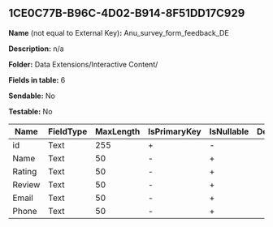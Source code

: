 ## 1CE0C77B-B96C-4D02-B914-8F51DD17C929

**Name** (not equal to External Key)**:** Anu_survey_form_feedback_DE

**Description:** n/a

**Folder:** Data Extensions/Interactive Content/

**Fields in table:** 6

**Sendable:** No

**Testable:** No

| Name | FieldType | MaxLength | IsPrimaryKey | IsNullable | DefaultValue |
| --- | --- | --- | --- | --- | --- |
| id | Text | 255 | + | - |  |
| Name | Text | 50 | - | + |  |
| Rating | Text | 50 | - | + |  |
| Review | Text | 50 | - | + |  |
| Email | Text | 50 | - | + |  |
| Phone | Text | 50 | - | + |  |

